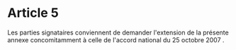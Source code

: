 # Article 5

Les parties signataires conviennent de demander l'extension de la présente annexe concomitamment à celle de l'accord national du 25 octobre 2007 .

